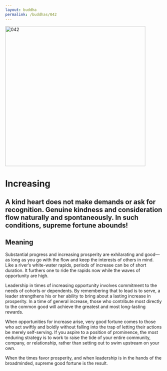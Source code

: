 ```yaml
---
layout: buddha
permalink: /buddhas/042
---
```


<div class="uk-text-center">
<img src="{{"/assets/img/buddhas/buddha-042.jpg" | relative_url}}" alt="042"  width="448" height="448"></div>

# Increasing

## A kind heart does not make demands or ask for recognition. Genuine kindness and consideration flow naturally and spontaneously. In such conditions, supreme fortune abounds!

## Meaning

Substantial progress and increasing prosperity are exhilarating and good—as long as you go with the flow and keep the interests of others in mind. Like a river’s white-water rapids, periods of increase can be of short duration. It furthers one to ride the rapids now while the waves of opportunity are high.

Leadership in times of increasing opportunity involves commitment to the needs of cohorts or dependents. By remembering that to lead is to serve, a leader strengthens his or her ability to bring about a lasting increase in prosperity. In a time of general increase, those who contribute most directly to the common good will achieve the greatest and most long-lasting rewards.

When opportunities for increase arise, very good fortune comes to those who act swiftly and boldly without falling into the trap of letting their actions be merely self-serving. If you aspire to a position of prominence, the most enduring strategy is to work to raise the tide of your entire community, company, or relationship, rather than setting out to swim upstream on your own.

When the times favor prosperity, and when leadership is in the hands of the broadminded, supreme good fortune is the result.
